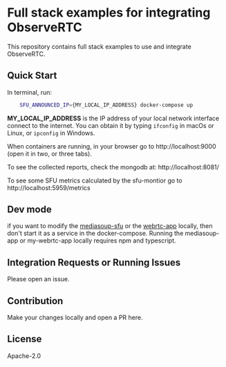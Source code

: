 Full stack examples for integrating ObserveRTC
============

This repository contains full stack examples to use and integrate ObserveRTC.

## Quick Start

In terminal, run:

```bash
    SFU_ANNOUNCED_IP={MY_LOCAL_IP_ADDRESS} docker-compose up
```

**MY_LOCAL_IP_ADDRESS** is the IP address of your local network interface connect to the internet. 
You can obtain it by typing `ifconfig` in macOs or Linux, or `ipconfig` in Windows.


When containers are running, in your browser go to http://localhost:9000 (open it in two, or three tabs).

To see the collected reports, check the mongodb at: http://localhost:8081/ 

To see some SFU metrics calculated by the sfu-montior go to http://localhost:5959/metrics

## Dev mode

if you want to modify the [mediasoup-sfu](mediasoup-sfu/) or the [webrtc-app](my-webrtc-app/) locally, 
then don't start it as a service in the docker-compose. Running the mediasoup-app or my-webrtc-app locally 
requires npm and typescript.

## Integration Requests or Running Issues

Please open an issue.

## Contribution

Make your changes locally and open a PR here.

## License

Apache-2.0
